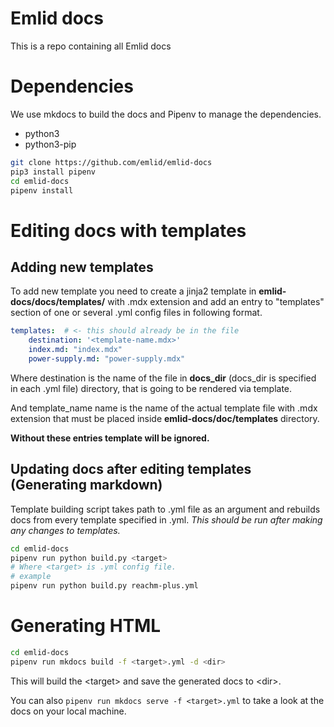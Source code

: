 # Emlid docs

This is a repo containing all Emlid docs

# Dependencies

We use mkdocs to build the docs and Pipenv to manage the dependencies.

- python3
- python3-pip

```bash
git clone https://github.com/emlid/emlid-docs
pip3 install pipenv
cd emlid-docs
pipenv install
```

# Editing docs with templates

## Adding new templates

To add new template you need to create a jinja2 template in **emlid-docs/docs/templates/** with .mdx extension and add an entry to "templates" section of one or several .yml config files in following format. 
```yaml
templates:  # <- this should already be in the file
    destination: '<template-name.mdx>'
    index.md: "index.mdx"
    power-supply.md: "power-supply.mdx"
```
Where destination is the name of the file in **docs_dir** (docs_dir is specified in each .yml file) directory, that is going to be rendered via template.

And template_name name is the name of the actual template file with .mdx extension that must be placed inside **emlid-docs/doc/templates** directory.

**Without these entries template will be ignored.**

## Updating docs after editing templates (Generating markdown)

Template building script takes path to .yml file as an argument and rebuilds docs from every template specified in .yml.
*This should be run after making any changes to templates.*
```bash
cd emlid-docs
pipenv run python build.py <target>
# Where <target> is .yml config file.
# example
pipenv run python build.py reachm-plus.yml 
```
# Generating HTML

```bash
cd emlid-docs
pipenv run mkdocs build -f <target>.yml -d <dir>
```

This will build the \<target\> and save the generated docs to \<dir\>.

You can also `pipenv run mkdocs serve -f <target>.yml` to take a look at the docs on your local machine.


